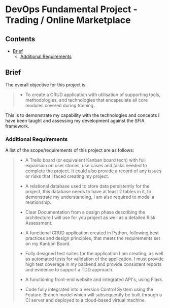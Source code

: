 # DevOps Fundamental Project - Trading / Online Marketplace

## Contents

- [Brief](#brief)
  - [Additional Requirements](#additional-requirements)

## Brief

The overall objective for this project is:

> - To create a CRUD application with utilisation of supporting tools, methodologies, and technologies that encapsulate all core modules covered during training.

This is to demonstrate my capability with the technologies and concepts I have been taught and assessing my development against the SFIA framework. 

### Additional Requirements

A list of the scope/requirements of this project are as follows:

> - A Trello board (or equivalent Kanban board tech) with full expansion on user stories, use cases and tasks needed to complete the project. It could also provide a record of any issues or risks that I faced creating my project.
>
> - A relational database used to store data persistently for the project, this database needs to have at least 2 tables in it, to demonstrate my understanding, I am also required to model a relationship.
>
> - Clear Documentation from a design phase describing the architecture I will use for you project as well as a detailed Risk Assessment. 
>
> - A functional CRUD application created in Python, following best practices and design principles, that meets the requirements set on my Kanban Board.
>
> - Fully designed test suites for the application I am creating, as well as automated tests for validation of the application. I must provide high test coverage in my backend and provide consistent reports and evidence to support a TDD approach.
>
> - A functioning front-end website and integrated API's, using Flask.
>
> - Code fully integrated into a Version Control System using the Feature-Branch model which will subsequently be built through a CI server and deployed to a cloud-based virtual machine.
